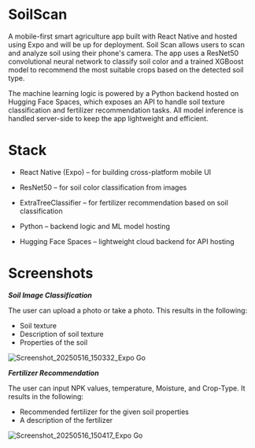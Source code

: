 
# SoilScan

A mobile-first smart agriculture app built with React Native and hosted using Expo and will be up for deployment. Soil Scan allows users to scan and analyze soil using their phone's camera. The app uses a ResNet50 convolutional neural network to classify soil color and a trained XGBoost model to recommend the most suitable crops based on the detected soil type.

The machine learning logic is powered by a Python backend hosted on Hugging Face Spaces, which exposes an API to handle soil texture classification and fertilizer recommendation tasks. All model inference is handled server-side to keep the app lightweight and efficient.

# Stack


- React Native (Expo) – for building cross-platform mobile UI

- ResNet50 – for soil color classification from images

- ExtraTreeClassifier – for fertilizer recommendation based on soil classification

- Python – backend logic and ML model hosting

- Hugging Face Spaces – lightweight cloud backend for API hosting

# Screenshots


**_Soil Image Classification_**

The user can upload a photo or take a photo. This results in the following:
- Soil texture
- Description of soil texture
- Properties of the soil
  
![Screenshot_20250516_150332_Expo Go](https://github.com/user-attachments/assets/b2eb372c-c96a-4467-9677-1b69eb607890)





**_Fertilizer Recommendation_**

The user can input NPK values, temperature, Moisture, and Crop-Type. It results in the following:
- Recommended fertilizer for the given soil properties
- A description of the fertilizer
  
![Screenshot_20250516_150417_Expo Go](https://github.com/user-attachments/assets/472242c9-df5f-4278-9297-b03dd95d81f9)


